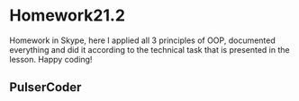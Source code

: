 # Homework21.2
Homework in Skype, here I applied all 3 principles of OOP, documented everything and did it according to the technical task that is presented in the lesson. Happy coding!

## PulserCoder
